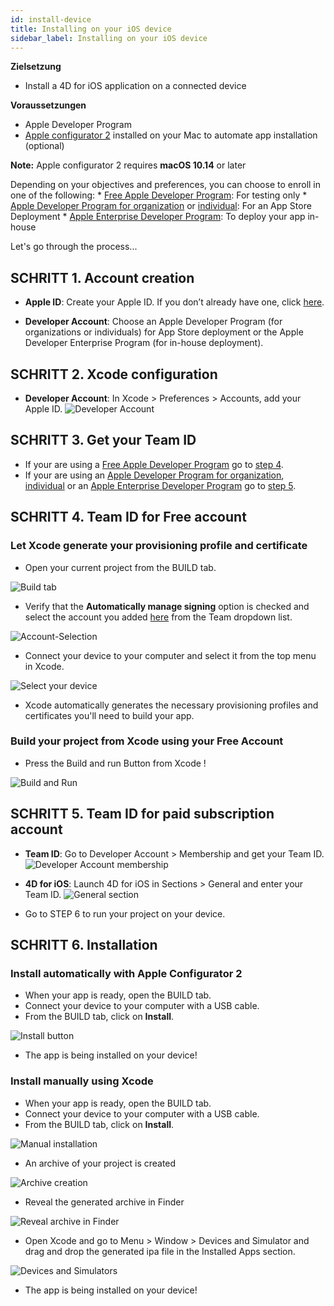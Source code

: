 ```yaml
---
id: install-device
title: Installing on your iOS device
sidebar_label: Installing on your iOS device
---
```

<div class = "objectives"> 

**Zielsetzung**

* Install a 4D for iOS application on a connected device</div> <div class = "prerequisites"> 

**Voraussetzungen**

* Apple Developer Program
* [Apple configurator 2](https://itunes.apple.com/us/app/apple-configurator-2/id1037126344) installed on your Mac to automate app installation (optional)

**Note:** Apple configurator 2 requires **macOS 10.14** or later</div> 

Depending on your objectives and preferences, you can choose to enroll in one of the following: * [Free Apple Developer Program](free-developer-account.html): For testing only * [Apple Developer Program for organization](register-apple-developer-program-organization.html) or [individual](register-apple-developer-program-individual.html): For an App Store Deployment * [Apple Enterprise Developer Program](register-apple-developer-enterprise-program.html): To deploy your app in-house

Let's go through the process...

## SCHRITT 1. Account creation

* **Apple ID**: Create your Apple ID. If you don’t already have one, click [here](https://appleid.apple.com/account#!&page=create).

* **Developer Account**: Choose an Apple Developer Program (for organizations or individuals) for App Store deployment or the Apple Developer Enterprise Program (for in-house deployment).

## SCHRITT 2. Xcode configuration

* **Developer Account**: In Xcode > Preferences > Accounts, add your Apple ID. ![Developer Account](assets/test-build/Developer-Account-4D-for-iOS.png) 

## SCHRITT 3. Get your Team ID

* If your are using a [Free Apple Developer Program](free-developer-account.html) go to [step 4](#step-4-team-id-for-free-account).
* If your are using an [Apple Developer Program for organization](register-apple-developer-program-organization.html), [individual](register-apple-developer-program-individual.html) or an [Apple Enterprise Developer Program](register-apple-developer-enterprise-program.html) go to [step 5](#step-5-team-id-for-paid-subscription-account).

## SCHRITT 4. Team ID for Free account

### Let Xcode generate your provisioning profile and certificate

* Open your current project from the BUILD tab.

![Build tab](assets/test-build/Open-your-project-Xcode-4D-for-iOS.png)

* Verify that the **Automatically manage signing** option is checked and select the account you added [here](free-developer-account.html) from the Team dropdown list.

![Account-Selection](assets/test-build/account-Selection-Free-Account.png)

* Connect your device to your computer and select it from the top menu in Xcode.

![Select your device](assets/test-build/select-device-Free-Account.png)

* Xcode automatically generates the necessary provisioning profiles and certificates you'll need to build your app.

### Build your project from Xcode using your Free Account

* Press the Build and run Button from Xcode !

![Build and Run](assets/test-build/Build-Run-Free-Account.png)

## SCHRITT 5. Team ID for paid subscription account

* **Team ID**: Go to Developer Account > Membership and get your Team ID. ![Developer Account membership](assets/test-build/Team-ID-4D-for-iOS.png)

* **4D for iOS**: Launch 4D for iOS in Sections > General and enter your Team ID. ![General section](assets/test-build/Team-ID-General-Section-4D-for-iOS.png)

* Go to STEP 6 to run your project on your device.

## SCHRITT 6. Installation

### Install automatically with Apple Configurator 2

* When your app is ready, open the BUILD tab.
* Connect your device to your computer with a USB cable.
* From the BUILD tab, click on **Install**.

![Install button](assets/test-build/Install-button-build-tab-4D-for-iOS.png)

* The app is being installed on your device!

### Install manually using Xcode

* When your app is ready, open the BUILD tab.
* Connect your device to your computer with a USB cable.
* From the BUILD tab, click on **Install**.

![Manual installation](assets/test-build/Manual-installation-4D-for-iOS.png)

* An archive of your project is created

![Archive creation](assets/test-build/Archive-creation.png)

* Reveal the generated archive in Finder

![Reveal archive in Finder](assets/test-build/Reveal-archive-in-Finder.png)

* Open Xcode and go to Menu > Window > Devices and Simulator and drag and drop the generated ipa file in the Installed Apps section.

![Devices and Simulators](assets/test-build/Devices-and-Simulators-4D-for-iOS.png)

* The app is being installed on your device!
